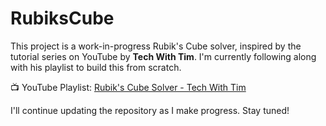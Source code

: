 # RubiksCube

This project is a work-in-progress Rubik's Cube solver, inspired by the tutorial series on YouTube by **Tech With Tim**. I'm currently following along with his playlist to build this from scratch.

📺 YouTube Playlist: [Rubik's Cube Solver - Tech With Tim](https://www.youtube.com/watch?v=JN9vx0veZ-c&list=PLuq_iMEtykn-ZOJyx2cY_k9WkixAhv11n)

I'll continue updating the repository as I make progress. Stay tuned!
